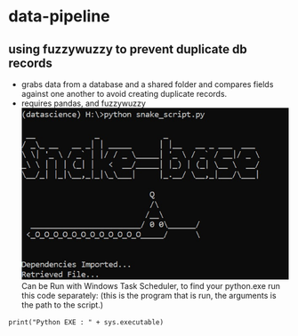 # data-pipeline
## using fuzzywuzzy to prevent duplicate db records
* grabs data from a database and a shared folder and compares fields against one another to avoid creating duplicate records.
* requires pandas, and fuzzywuzzy
![Snake-Base](snake.jpg)
Can be Run with Windows Task Scheduler,
to find your python.exe run this code separately:
(this is the program that is run, the arguments is the path to the script.)

``` import sys
print("Python EXE : " + sys.executable)
